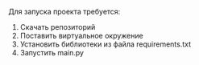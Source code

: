 Для запуска проекта требуется:
1) Скачать репозиторий
2) Поставить виртуальное окружение
3) Установить библиотеки из файла requirements.txt
4) Запустить main.py
